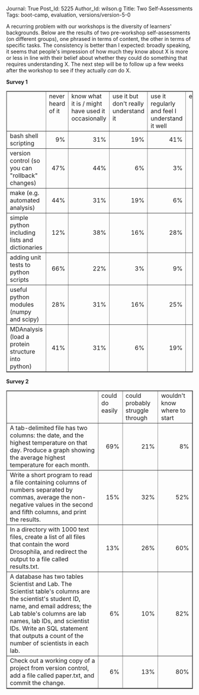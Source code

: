 Journal: True
Post_Id: 5225
Author_Id: wilson.g
Title: Two Self-Assessments
Tags: boot-camp, evaluation, versions/version-5-0


<p>A recurring problem with our workshops is the diversity of learners' backgrounds. Below are the results of two pre-workshop self-assessments (on different groups), one phrased in terms of content, the other in terms of specific tasks. The consistency is better than I expected: broadly speaking, it seems that people's impression of how much they know about X is more or less in line with their belief about whether they could do something that requires understanding X. The next step will be to follow up a few weeks after the workshop to see if they actually <em>can</em> do X.</p>

<strong>Survey 1</strong>
<table border="1">
<tbody>
<tr>
<td></td>
<td valign="top">never heard of it</td>
<td valign="top">know what it is / might have used it occasionally</td>
<td valign="top">use it but don't really understand it</td>
<td valign="top">use it regularly and feel I understand it well</td>
<td valign="top">expert</td>
</tr>
<tr>
<td>bash shell scripting</td>
<td align="right">9%</td>
<td align="right">31%</td>
<td align="right">19%</td>
<td align="right">41%</td>
<td align="right">0%</td>
</tr>
<tr>
<td>version control (so you can "rollback" changes)</td>
<td align="right">47%</td>
<td align="right">44%</td>
<td align="right">6%</td>
<td align="right">3%</td>
<td align="right">0%</td>
</tr>
<tr>
<td>make (e.g. automated analysis)</td>
<td align="right">44%</td>
<td align="right">31%</td>
<td align="right">19%</td>
<td align="right">6%</td>
<td align="right">0%</td>
</tr>
<tr>
<td>simple python including lists and dictionaries</td>
<td align="right">12%</td>
<td align="right">38%</td>
<td align="right">16%</td>
<td align="right">28%</td>
<td align="right">6%</td>
</tr>
<tr>
<td>adding unit tests to python scripts</td>
<td align="right">66%</td>
<td align="right">22%</td>
<td align="right">3%</td>
<td align="right">9%</td>
<td align="right">0%</td>
</tr>
<tr>
<td>useful python modules (numpy and scipy)</td>
<td align="right">28%</td>
<td align="right">31%</td>
<td align="right">16%</td>
<td align="right">25%</td>
<td align="right">0%</td>
</tr>
<tr>
<td>MDAnalysis (load a protein structure into python)</td>
<td align="right">41%</td>
<td align="right">31%</td>
<td align="right">6%</td>
<td align="right">19%</td>
<td align="right">3%</td>
</tr>
</tbody>
</table>
<strong>Survey 2</strong>
<table border="1">
<tbody>
<tr>
<td></td>
<td valign="top">could do easily</td>
<td valign="top">could probably struggle through</td>
<td valign="top">wouldn't know where to start</td>
</tr>
<tr>
<td>A tab-delimited file has two columns: the date, and the highest temperature on that day. Produce a graph showing the average highest temperature for each month.</td>
<td align="right">69%</td>
<td align="right">21%</td>
<td align="right">8%</td>
</tr>
<tr>
<td>Write a short program to read a file containing columns of numbers separated by commas, average the non-negative values in the second and fifth columns, and print the results.</td>
<td align="right">15%</td>
<td align="right">32%</td>
<td align="right">52%</td>
</tr>
<tr>
<td>In a directory with 1000 text files, create a list of all files that contain the word Drosophila, and redirect the output to a file called results.txt.</td>
<td align="right">13%</td>
<td align="right">26%</td>
<td align="right">60%</td>
</tr>
<tr>
<td>A database has two tables Scientist and Lab. The Scientist table's columns are the scientist's student ID, name, and email address; the Lab table's columns are lab names, lab IDs, and scientist IDs. Write an SQL statement that outputs a count of the number of scientists in each lab.</td>
<td align="right">6%</td>
<td align="right">10%</td>
<td align="right">82%</td>
</tr>
<tr>
<td>Check out a working copy of a project from version control, add a file called paper.txt, and commit the change.</td>
<td align="right">6%</td>
<td align="right">13%</td>
<td align="right">80%</td>
</tr>
</tbody>
</table>

